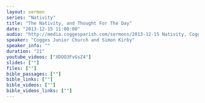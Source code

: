 ```yaml
---
layout: sermon
series: "Nativity"
title: "The Nativity, and Thought For The Day"
date: "2013-12-15 11:00:00"
audio: "http://media.coggesparish.com/sermons/2013-12-15 Nativity, Cogges Junior Church.mp3"
speaker: "Cogges Junior Church and Simon Kirby"
speaker_info: ""
duration: "21"
youtube_videos: ["XDOO3FvGsZ4"]
slides: [""]
files: [""]
bible_passages: [""]
bible_links: [""]
bible_videos: [""]
bible_videos_links: [""]
---
```


